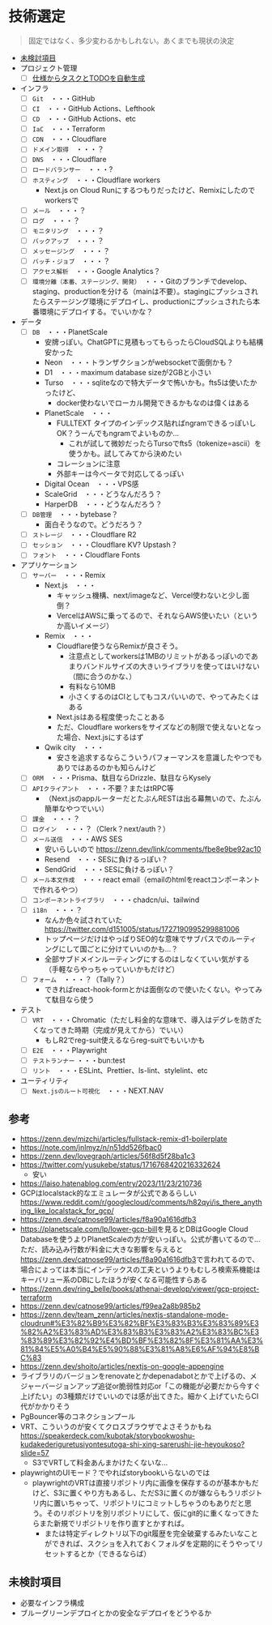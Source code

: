 # 技術選定

> 固定ではなく、多少変わるかもしれない。あくまでも現状の決定

- [未検討項目](#未検討項目)
- プロジェクト管理
  - [ ] [仕様からタスクとTODOを自動生成](https://zenn.dev/kyln/scraps/cb3007de4fb018)
- インフラ
  - [ ] `Git`　・・・GitHub
  - [ ] `CI`　・・・GitHub Actions、Lefthook
  - [ ] `CD`　・・・GitHub Actions、etc
  - [ ] `IaC`　・・・Terraform
  - [ ] `CDN`　・・・Cloudflare
  - [ ] `ドメイン取得`　・・・？
  - [ ] `DNS`　・・・Cloudflare
  - [ ] `ロードバランサー`　・・・?
  - [ ] `ホスティング`　・・・Cloudflare workers
    - Next.js on Cloud Runにするつもりだったけど、Remixにしたのでworkersで
  - [ ] `メール`　・・・？
  - [ ] `ログ`　・・・？
  - [ ] `モニタリング`　・・・？
  - [ ] `バックアップ`　・・・？
  - [ ] `メッセージング`　・・・？
  - [ ] `バッチ・ジョブ`　・・・？
  - [ ] `アクセス解析`　・・・Google Analytics？
  - [ ] `環境分離（本番、ステージング、開発）`　・・・Gitのブランチでdevelop、staging、productionを分ける（mainは不要）。stagingにプッシュされたらステージング環境にデプロイし、productionにプッシュされたら本番環境にデプロイする。でいいかな？
- データ
  - [ ] `DB`　・・・PlanetScale
    - 安牌っぽい。ChatGPTに見積もってもらったらCloudSQLよりも結構安かった
    - Neon　・・・トランザクションがwebsocketで面倒かも？
    - D1　・・・maximum database sizeが2GBと小さい
    - Turso　・・・sqliteなので特大データで怖いかも。fts5は使いたかったけど、
      - docker使わないでローカル開発できるかもなのは偉くはある
    - PlanetScale　・・・
      - FULLTEXT タイプのインデックス貼ればngramできるっぽいしOK？うーんでもngramでよいものか…
        - これが試して微妙だったらTursoでfts5（tokenize=ascii）を使うかも。試してみてから決めたい
      - コレーションに注意
      - 外部キーは今ベータで対応してるっぽい
    - Digital Ocean　・・・VPS感
    - ScaleGrid　・・・どうなんだろう？
    - HarperDB　・・・どうなんだろう？
  - [ ] `DB管理`　・・・bytebase？
    - 面白そうなので。どうだろう？
  - [ ] `ストレージ`　・・・Cloudflare R2
  - [ ] `セッション`　・・・Cloudflare KV? Upstash？
  - [ ] `フォント`　・・・Cloudflare Fonts
- アプリケーション
  - [ ] `サーバー`　・・・Remix
    - Next.js　・・・
      - キャッシュ機構、next/imageなど、Vercel使わないと少し面倒？
      - VercelはAWSに乗ってるので、それならAWS使いたい（というか高いイメージ）
    - Remix　・・・
      - Cloudflare使うならRemixが良さそう。
        - 注意点としてworkersは1MBのリミットがあるっぽいのであまりバンドルサイズの大きいライブラリを使ってはいけない（間に合うのかな、）
        - 有料なら10MB
        - 小さくするのはCIとしてもコスパいいので、やってみたくはある
      - Next.jsはある程度使ったことある
      - ただ、Cloudflare workersをサイズなどの制限で使えないとなった場合、Next.jsにするはず
    - Qwik city　・・・
      - 安さを追求するならこういうパフォーマンスを意識したやつでもありではあるのかも知らんけど
  - [ ] `ORM`　・・・Prisma、駄目ならDrizzle、駄目ならKysely
  - [ ] `APIクライアント`　・・・不要？またはtRPC等
    - （Next.jsのappルーターだとたぶんRESTは出る幕無いので、たぶん簡単なやつでいい）
  - [ ] `課金`　・・・？
  - [ ] `ログイン`　・・・？（Clerk？next/auth？）
  - [ ] `メール送信`　・・・AWS SES
    - 安いらしいので <https://zenn.dev/link/comments/fbe8e9be92ac10>
    - Resend　・・・SESに負けるっぽい？
    - SendGrid　・・・SESに負けるっぽい？
  - [ ] `メール本文作成`　・・・react email（emailのhtmlをreactコンポーネントで作れるやつ）
  - [ ] `コンポーネントライブラリ`　・・・chadcn/ui、tailwind
  - [ ] `i18n`　・・・？
    - なんか色々試されていた <https://twitter.com/d151005/status/1727190995299881006>
    - トップページだけはやっぱりSEO的な意味でサブパスでのルーティングにして国ごとに分けていいのかも…？
    - 全部サブドメインルーティングにするのはしなくていい気がする（手軽ならやっちゃっていいかもだけど）
  - [ ] `フォーム`　・・・？（Tally？）
    - できればreact-hook-formとかは面倒なので使いたくない。やってみて駄目なら使う
- テスト
  - [ ] `VRT`　・・・Chromatic（ただし料金的な意味で、導入はデグレを防ぎたくなってきた時期（完成が見えてから）でいい）
    - もしR2でreg-suit使えるならreg-suitでもいいかも
  - [ ] `E2E`　・・・Playwright
  - [ ] `テストランナー` ・・・bun:test
  - [ ] `リント`　・・・ESLint、Prettier、ls-lint、stylelint、etc
- ユーティリティ
  - [ ] `Next.jsのルート可視化`　・・・NEXT.NAV

## 参考

- <https://zenn.dev/mizchi/articles/fullstack-remix-d1-boilerplate>
- <https://note.com/jnlmyz/n/n51dd526fbac0>
- <https://zenn.dev/lovegraph/articles/56f8d5f28ba1c3>
- <https://twitter.com/yusukebe/status/1716768420216332624>
  - 安い
- <https://laiso.hatenablog.com/entry/2023/11/23/210736>
- GCPはlocalstack的なエミュレータが公式であるらしい
  <https://www.reddit.com/r/googlecloud/comments/h82qyi/is_there_anything_like_localstack_for_gcp/>
- <https://zenn.dev/catnose99/articles/f8a90a1616dfb3>
- <https://planetscale.com/lp/lower-gcp-bill>を見るとDBはGoogle Cloud Databaseを使うよりPlanetScaleの方が安いっぽい。公式が書いてるので…
ただ、読み込み行数が料金に大きな影響を与えると<https://zenn.dev/catnose99/articles/f8a90a1616dfb3>で言われてるので、場合によっては本当にインデックスの工夫というよりもむしろ検索系機能はキーバリュー系のDBにしたほうが安くなる可能性すらある
- <https://zenn.dev/ring_belle/books/athenai-develop/viewer/gcp-project-terraform>
- <https://zenn.dev/catnose99/articles/f99ea2a8b985b2>
- <https://zenn.dev/team_zenn/articles/nextjs-standalone-mode-cloudrun#%E3%82%B9%E3%82%BF%E3%83%B3%E3%83%89%E3%82%A2%E3%83%AD%E3%83%B3%E3%83%A2%E3%83%BC%E3%83%89%E3%82%92%E4%BD%BF%E3%82%8F%E3%81%AA%E3%81%84%E5%A0%B4%E5%90%88%E3%81%A8%E6%AF%94%E8%BC%83>
- <https://zenn.dev/shoito/articles/nextjs-on-google-appengine>
- ライブラリのバージョンをrenovateとかdepenadabotとかで上げるの、メジャーバージョンアップ追従or脆弱性対応or「この機能が必要だから今すぐ上げたい」の3種類だけでいいのでは感が出てきた。細かく上げていたらCI代がかかりそう
- PgBouncer等のコネクションプール
- VRT、こういうのが安くてクロスブラウザでよさそうかもね <https://speakerdeck.com/kubotak/storybookwoshu-kudakederiguretusiyontesutoga-shi-xing-sarerushi-jie-heyoukoso?slide=57>
  - S3でVRTして料金あんまかけたくないな…
- playwrightのUIモード？でやればstorybookいらないのでは
  - playwrightのVRTは直接リポジトリ内に画像を保存するのが基本かもだけど、S3に置くやり方もあるし、ただS3に置くのが嫌ならもうリポジトリ内に置いちゃって、リポジトリにコミットしちゃうのもありだと思う。そのリポジトリを別リポジトリにして、仮にgit的に重くなってきたらまた新規でリポジトリを作り直すとかすれば。
    - または特定ディレクトリ以下のgit履歴を完全破棄するみたいなことができれば、スクショを入れておくフォルダを定期的にそうやってリセットするとか（できるならば）

## 未検討項目

- 必要なインフラ構成
- ブルーグリーンデプロイとかの安全なデプロイをどうやるか
